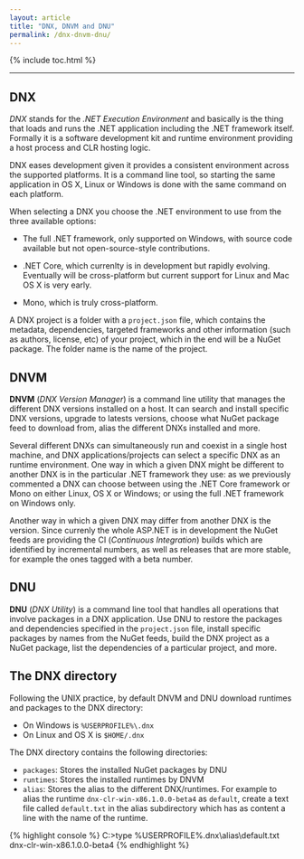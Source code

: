 ```yaml
---
layout: article
title: "DNX, DNVM and DNU"
permalink: /dnx-dnvm-dnu/
---
```


{% include toc.html %}

- - -

## DNX

*DNX* stands for the *.NET Execution Environment* and basically is the thing
that loads and runs the .NET application including the .NET framework itself.
Formally it is a software development kit and runtime environment providing a
host process and CLR hosting logic.

DNX eases development given it provides a consistent environment across the
supported platforms. It is a command line tool, so starting the same
application in OS X, Linux or Windows is done with the same command on each
platform.

When selecting a DNX you choose the .NET environment to use from the three
available options:

- The full .NET framework, only supported on Windows, with source code
  available but not open-source-style contributions.

- .NET Core, which currenlty is in development but rapidly evolving. Eventually
  will be cross-platform but current support for Linux and Mac OS X is very
  early.

- Mono, which is truly cross-platform.

A DNX project is a folder with a `project.json` file, which contains the
metadata, dependencies, targeted frameworks and other information (such as
authors, license, etc) of your project, which in the end will be a NuGet
package. The folder name is the name of the project.

## DNVM

**DNVM** (*DNX Version Manager*) is a command line utility that manages the
different DNX versions installed on a host. It can search and install specific
DNX versions, upgrade to latests versions, choose what NuGet package feed to
download from, alias the different DNXs installed and more.

Several different DNXs can simultaneously run and coexist in a single host
machine, and DNX applications/projects can select a specific DNX as an runtime
environment. One way in which a given DNX might be different to another DNX is
in the particular .NET framework they use: as we previously commented a DNX can
choose between using the .NET Core framework or Mono on either Linux, OS X or
Windows; or using the full .NET framework on Windows only.

Another way in which a given DNX may differ from another DNX is the version.
Since currenly the whole ASP.NET is in development the NuGet feeds are
providing the CI (*Continuous Integration*) builds which are identified by
incremental numbers, as well as releases that are more stable, for example the
ones tagged with a beta number.

## DNU

**DNU** (*DNX Utility*) is a command line tool that handles all operations that
involve packages in a DNX application. Use DNU to restore the packages and
dependencies specified in the `project.json` file, install specific packages by
names from the NuGet feeds, build the DNX project as a NuGet package, list the
dependencies of a particular project, and more.

## The DNX directory

Following the UNIX practice, by default DNVM and DNU download runtimes and
packages to the DNX directory:

* On Windows is `%USERPROFILE%\.dnx`
* On Linux and OS X is `$HOME/.dnx`

The DNX directory contains the following directories:

* `packages`: Stores the installed NuGet packages by DNU
* `runtimes`: Stores the installed runtimes by  DNVM
* `alias`: Stores the alias to the different DNX/runtimes. For example to alias
  the runtime `dnx-clr-win-x86.1.0.0-beta4` as `default`, create a text file
  called `default.txt` in the alias subdirectory which has as content a line
  with the name of the runtime.

{% highlight console %}
C:\>type %USERPROFILE%\.dnx\alias\default.txt
dnx-clr-win-x86.1.0.0-beta4
{% endhighlight %}
